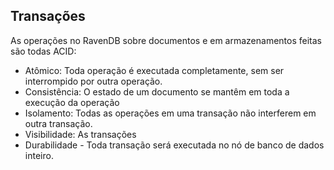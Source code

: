 ## Transações
As operações no RavenDB sobre documentos e em armazenamentos feitas são todas ACID:
 - Atômico: Toda operação é executada completamente, sem ser interrompido por outra operação.
 - Consistência: O estado de um documento se mantêm em toda a execução da operação
 - Isolamento: Todas as operações em uma transação não interferem em outra transação.
 - Visibilidade: As transações 
 - Durabilidade - Toda transação será executada no nó de banco de dados inteiro.
<!--stackedit_data:
eyJoaXN0b3J5IjpbMjA4MjY5NzA4MiwzNjUzODcxOTQsLTI2MD
UyMTc3OF19
-->
